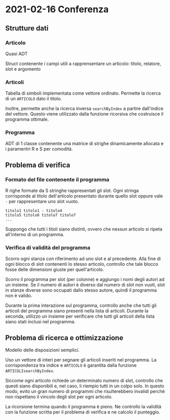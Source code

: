 # 2021-02-16 Conferenza

## Strutture dati

### Articolo

Quasi ADT

Struct contenente i campi utili a rapprensentare un articolo: titolo, relatore, slot e argomento

### Articoli

Tabella di simboli implementata come vettore ordinato.
Permette la ricerca di un `ARTICOLO` dato il titolo.

Inoltre, permette anche la ricerca inversa `searchByIndex` a partire dall'indice del vettore. Questo viene utilizzato dalla funzione ricorsiva che costruisce il programma ottimale.

### Programma

ADT di 1 classe contenente una matrice di strighe dinamicamente allocata e i paramentri R e S per comodità.

## Problema di verifica

### Formato del file contenente il programma

R righe formate da S stringhe rappresentati gli slot.
Ogni stringa corrisponde al titolo dell'articolo presentato durante quello slot oppure vale `-` per rappresentare uno slot vuoto.

```
titolo1 titolo1 - titolo4
titolo5 titolo6 titolo7 titolo7
...
```

Suppongo che tutti i titoli siano distinti, ovvero che nessun articolo si ripeta all'interno di un programma.

### Verifica di validità del programma

Scorro ogni stanza con riferimento ad uno slot e al precedente.
Alla fine di ogni blocco di slot contenenti lo stesso articolo, controllo che tale blocco fosse delle dimensioni giuste per quell'articolo.

Scorro il programma per slot (per colonne) e aggiungo i nomi degli autori ad un insieme. Se il numero di autori è diverso dal numero di slot non vuoti, slot in stanze diverse sono occupati dallo stesso autore, quindi il programma non è valido.

Durante la prima interazione sul programma, controllo anche che tutti gli articoli del programma siano presenti nella lista di articoli.
Durante la seconda, utilizzo un insieme per verificare che tutti gli articoli della lista siano stati inclusi nel programma.

## Problema di ricerca e ottimizzazione

Modello delle disposizioni semplici.

Uso un vettore di interi per segnare gli articoli inseriti nel programma. La corrispondenza tra indice e `ARTICOLO` è garantita dalla funzione `ARTICOLIsearchByIndex`.

Siccome ogni articolo richiede un determinato numero di slot, controllo che questi siano disponibili e, nel caso, li riempio tutti in un colpo solo. In questo modo, evito un gran numero di programmi che risulterebbero invalidi perché non rispettano il vincolo degli slot per ogni articolo.

La ricorsione termina quando il programma è pieno. Ne controllo la validità con la funzione scritta per il problema di verifica e ne calcolo il punteggio.
